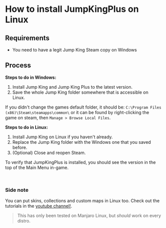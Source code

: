 # How to install JumpKingPlus on Linux

## Requirements

- You need to have a legit Jump King Steam copy on Windows

## Process

**Steps to do in Windows:**

1. Install Jump King and Jump King Plus to the latest version.
2. Save the whole Jump King folder somewhere that is accessible on Linux.

If you didn't change the games default folder, it should be: `C:\Program Files (x86)\Steam\steamapps\common\` or it can be found by right-clicking the game on steam, then `Manage > Browse Local Files`.

**Steps to do in Linux:**

1. Install Jump King on Linux if you haven't already.
2. Replace the Jump King folder with the Windows one that you saved before.
3. (Optional) Close and reopen Steam.

To verify that JumpKingPlus is installed, you should see the version in the top of the Main Menu in-game.

<br>

### Side note
You can put skins, collections and custom maps in Linux too. Check out the tutorials in the [youtube channel!](https://www.youtube.com/c/JumpKingPlus).
> This has only been tested on Manjaro Linux, but *should* work on every distro.
